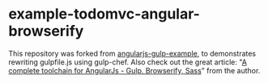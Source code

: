 # example-todomvc-angular-browserify

This repository was forked from [angularjs-gulp-example](https://github.com/jhades/angularjs-gulp-example), to demonstrates rewriting gulpfile.js using gulp-chef. Also check out the great article: "[A complete toolchain for AngularJs - Gulp, Browserify, Sass](http://blog.jhades.org/what-every-angular-project-likely-needs-and-a-gulp-build-to-provide-it/)" from the author.


